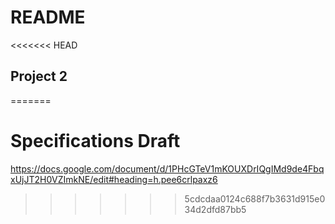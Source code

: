 # README

<<<<<<< HEAD
## Project 2
=======
# Specifications Draft
https://docs.google.com/document/d/1PHcGTeV1mKOUXDrIQgIMd9de4FbqxUjJT2H0VZImkNE/edit#heading=h.pee6crlpaxz6
>>>>>>> 5cdcdaa0124c688f7b3631d915e034d2dfd87bb5

